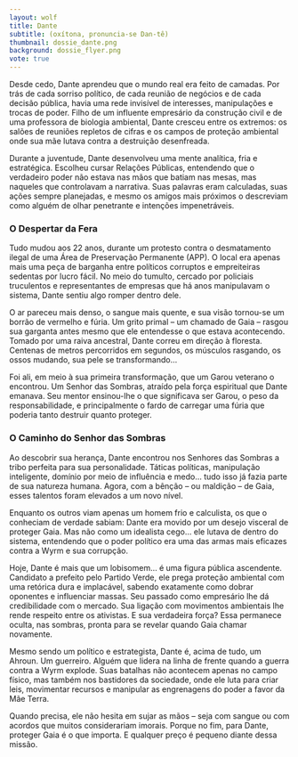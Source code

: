 ```yaml
---
layout: wolf
title: Dante
subtitle: (oxítona, pronuncia-se Dan-tê)
thumbnail: dossie_dante.png
background: dossie_flyer.png
vote: true
---
```


Desde cedo, Dante aprendeu que o mundo real era feito de camadas. Por trás de cada sorriso político, de cada reunião de negócios e de cada decisão pública, havia uma rede invisível de interesses, manipulações e trocas de poder. Filho de um influente empresário da construção civil e de uma professora de biologia ambiental, Dante cresceu entre os extremos: os salões de reuniões repletos de cifras e os campos de proteção ambiental onde sua mãe lutava contra a destruição desenfreada.

Durante a juventude, Dante desenvolveu uma mente analítica, fria e estratégica. Escolheu cursar Relações Públicas, entendendo que o verdadeiro poder não estava nas mãos que batiam nas mesas, mas naqueles que controlavam a narrativa. Suas palavras eram calculadas, suas ações sempre planejadas, e mesmo os amigos mais próximos o descreviam como alguém de olhar penetrante e intenções impenetráveis.

### O Despertar da Fera

Tudo mudou aos 22 anos, durante um protesto contra o desmatamento ilegal de uma Área de Preservação Permanente (APP). O local era apenas mais uma peça de barganha entre políticos corruptos e empreiteiras sedentas por lucro fácil. No meio do tumulto, cercado por policiais truculentos e representantes de empresas que há anos manipulavam o sistema, Dante sentiu algo romper dentro dele.

O ar pareceu mais denso, o sangue mais quente, e sua visão tornou-se um borrão de vermelho e fúria. Um grito primal – um chamado de Gaia – rasgou sua garganta antes mesmo que ele entendesse o que estava acontecendo. Tomado por uma raiva ancestral, Dante correu em direção à floresta. Centenas de metros percorridos em segundos, os músculos rasgando, os ossos mudando, sua pele se transformando…

Foi ali, em meio à sua primeira transformação, que um Garou veterano o encontrou. Um Senhor das Sombras, atraído pela força espiritual que Dante emanava. Seu mentor ensinou-lhe o que significava ser Garou, o peso da responsabilidade, e principalmente o fardo de carregar uma fúria que poderia tanto destruir quanto proteger.

### O Caminho do Senhor das Sombras

Ao descobrir sua herança, Dante encontrou nos Senhores das Sombras a tribo perfeita para sua personalidade. Táticas políticas, manipulação inteligente, domínio por meio de influência e medo… tudo isso já fazia parte de sua natureza humana. Agora, com a bênção – ou maldição – de Gaia, esses talentos foram elevados a um novo nível.

Enquanto os outros viam apenas um homem frio e calculista, os que o conheciam de verdade sabiam: Dante era movido por um desejo visceral de proteger Gaia. Mas não como um idealista cego… ele lutava de dentro do sistema, entendendo que o poder político era uma das armas mais eficazes contra a Wyrm e sua corrupção.

Hoje, Dante é mais que um lobisomem… é uma figura pública ascendente. Candidato a prefeito pelo Partido Verde, ele prega proteção ambiental com uma retórica dura e implacável, sabendo exatamente como dobrar oponentes e influenciar massas. Seu passado como empresário lhe dá credibilidade com o mercado. Sua ligação com movimentos ambientais lhe rende respeito entre os ativistas. E sua verdadeira força? Essa permanece oculta, nas sombras, pronta para se revelar quando Gaia chamar novamente.

Mesmo sendo um político e estrategista, Dante é, acima de tudo, um Ahroun. Um guerreiro. Alguém que lidera na linha de frente quando a guerra contra a Wyrm explode. Suas batalhas não acontecem apenas no campo físico, mas também nos bastidores da sociedade, onde ele luta para criar leis, movimentar recursos e manipular as engrenagens do poder a favor da Mãe Terra.

Quando precisa, ele não hesita em sujar as mãos – seja com sangue ou com acordos que muitos considerariam imorais. Porque no fim, para Dante, proteger Gaia é o que importa. E qualquer preço é pequeno diante dessa missão.
